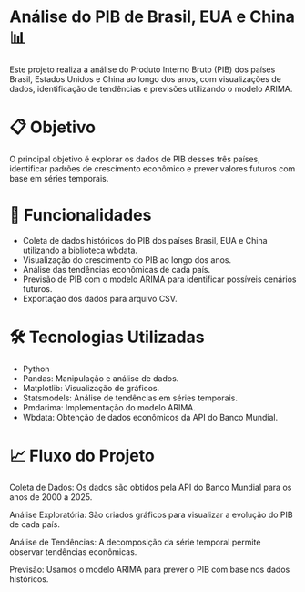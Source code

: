 # Análise do PIB de Brasil, EUA e China 📊
Este projeto realiza a análise do Produto Interno Bruto (PIB) dos países Brasil, Estados Unidos e China ao longo dos anos, com visualizações de dados, identificação de tendências e previsões utilizando o modelo ARIMA.

# 📋 Objetivo
O principal objetivo é explorar os dados de PIB desses três países, identificar padrões de crescimento econômico e prever valores futuros com base em séries temporais.

# 🚀 Funcionalidades
- Coleta de dados históricos do PIB dos países Brasil, EUA e China utilizando a biblioteca wbdata.
- Visualização do crescimento do PIB ao longo dos anos.
- Análise das tendências econômicas de cada país.
- Previsão de PIB com o modelo ARIMA para identificar possíveis cenários futuros.
- Exportação dos dados para arquivo CSV.

# 🛠️ Tecnologias Utilizadas
- Python
- Pandas: Manipulação e análise de dados.
- Matplotlib: Visualização de gráficos.
- Statsmodels: Análise de tendências em séries temporais.
- Pmdarima: Implementação do modelo ARIMA.
- Wbdata: Obtenção de dados econômicos da API do Banco Mundial.

# 📈 Fluxo do Projeto
Coleta de Dados: Os dados são obtidos pela API do Banco Mundial para os anos de 2000 a 2025.

Análise Exploratória: São criados gráficos para visualizar a evolução do PIB de cada país.

Análise de Tendências: A decomposição da série temporal permite observar tendências econômicas.

Previsão: Usamos o modelo ARIMA para prever o PIB com base nos dados históricos.
